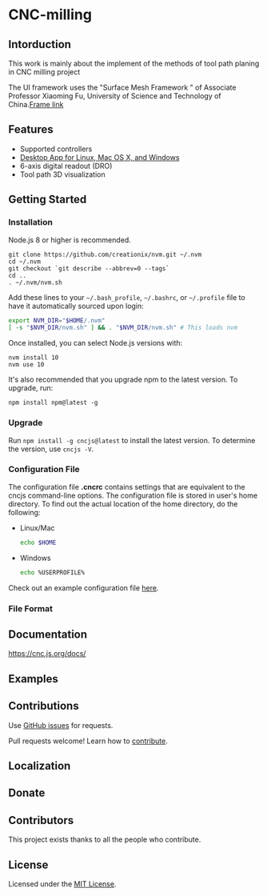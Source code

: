 # CNC-milling
## Intorduction
This work is mainly about the implement of the methods 
of tool path planing in CNC milling project

The UI framework uses the "Surface Mesh Framework "
of Associate Professor  Xiaoming Fu, University of Science and Technology 
of China.[Frame link](http://staff.ustc.edu.cn/~fuxm/code/index.html#sec_surface_framework)



## Features

* Supported controllers
* [Desktop App for Linux, Mac OS X, and Windows](https://github.com/cncjs/cncjs/wiki/Desktop-App)
* 6-axis digital readout (DRO)
* Tool path 3D visualization



## Getting Started

### Installation

Node.js 8 or higher is recommended.
```
git clone https://github.com/creationix/nvm.git ~/.nvm
cd ~/.nvm
git checkout `git describe --abbrev=0 --tags`
cd ..
. ~/.nvm/nvm.sh
```

Add these lines to your `~/.bash_profile`, `~/.bashrc`, or `~/.profile` file to have it automatically sourced upon login: 
```bash
export NVM_DIR="$HOME/.nvm"
[ -s "$NVM_DIR/nvm.sh" ] && . "$NVM_DIR/nvm.sh" # This loads nvm
```

Once installed, you can select Node.js versions with:
```
nvm install 10
nvm use 10
```

It's also recommended that you upgrade npm to the latest version. To upgrade, run:
```
npm install npm@latest -g
```


### Upgrade

Run `npm install -g cncjs@latest` to install the latest version. To determine the version, use `cncjs -V`.


### Configuration File

The configuration file <b>.cncrc</b> contains settings that are equivalent to the cncjs command-line options. The configuration file is stored in user's home directory. To find out the actual location of the home directory, do the following:

* Linux/Mac
  ```sh
  echo $HOME
  ```

* Windows
  ```sh
  echo %USERPROFILE%
  ```

Check out an example configuration file [here](https://github.com/cncjs/cncjs/blob/master/examples/.cncrc).

### File Format



## Documentation

https://cnc.js.org/docs/

## Examples



## Contributions

Use [GitHub issues](https://github.com/cncjs/cncjs/issues) for requests.

Pull requests welcome! Learn how to [contribute](CONTRIBUTING.md).

## Localization


## Donate


## Contributors

This project exists thanks to all the people who contribute.

## License

Licensed under the [MIT License](https://raw.githubusercontent.com/cncjs/cncjs/master/LICENSE).